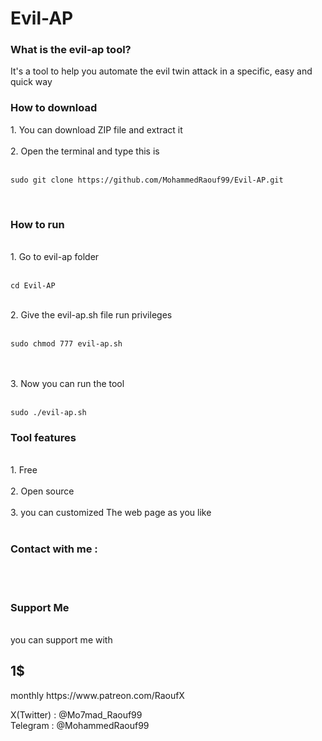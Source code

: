 # Evil-AP
<h3>What is the evil-ap tool?</h3>
 It's a tool to help you automate the evil twin attack
 in a specific, easy and quick way

 <h3> How to download</h3>
 1. You can download ZIP file and extract it <br>
 <br>
 2. Open the terminal and type this is <br>
 <br>
 
 ```sudo git clone https://github.com/MohammedRaouf99/Evil-AP.git ```
 
<br>
 <h3>How to run </h3>
 <br>
 1. Go to evil-ap folder <br>
 <br>
 
 ```cd Evil-AP ```
 
 <br>
 2. Give the evil-ap.sh file run privileges <br>
 <br>
 
 ```sudo chmod 777 evil-ap.sh ```
 
 <br>
<br>
 3. Now you can run the tool <br>
 <br>
 
  ```sudo ./evil-ap.sh``` 
  <br>

 <h3>Tool features</h3> <br>
 1. Free <br>
 <br>
 2. Open source <br>
 <br>
 3. you can customized The web page as you like <br>

 <br>
 <h3>Contact with me :</h3>
 <br>
<br>
<h3>Support Me </h3> <br>
you can support me with <h2>1$</h2> monthly 
https://www.patreon.com/RaoufX
<br>
 
 X(Twitter) : @Mo7mad_Raouf99
 <br>
 Telegram : @MohammedRaouf99
 

